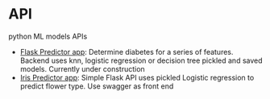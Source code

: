 # API
python ML models APIs

* [Flask Predictor app](https://github.com/riched158/API/tree/master/predictor_app): Determine diabetes for a series of features.  Backend uses knn, logistic regression or decision tree pickled and saved models. Currently under construction 
* [Iris Predictor app](https://github.com/riched158/DevOps/tree/master/iris_predict_flask): Simple Flask API uses pickled Logistic regression to predict flower type.  Use swagger as front end

